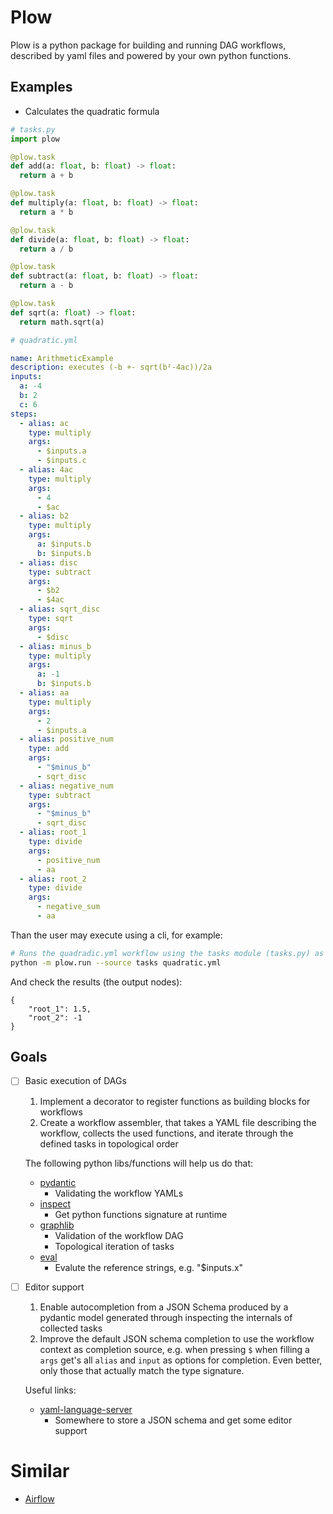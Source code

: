 # Plow

Plow is a python package for building and running DAG workflows,
described by yaml files and powered by your own python functions.

## Examples

- Calculates the quadratic formula

```python
# tasks.py
import plow

@plow.task
def add(a: float, b: float) -> float:
  return a + b

@plow.task
def multiply(a: float, b: float) -> float:
  return a * b

@plow.task
def divide(a: float, b: float) -> float:
  return a / b

@plow.task
def subtract(a: float, b: float) -> float:
  return a - b

@plow.task
def sqrt(a: float) -> float:
  return math.sqrt(a)
```

```yaml
# quadratic.yml

name: ArithmeticExample
description: executes (-b +- sqrt(b²-4ac))/2a
inputs:
  a: -4
  b: 2
  c: 6
steps:
  - alias: ac
    type: multiply
    args:
      - $inputs.a
      - $inputs.c
  - alias: 4ac
    type: multiply
    args:
      - 4
      - $ac
  - alias: b2
    type: multiply
    args:
      a: $inputs.b
      b: $inputs.b
  - alias: disc
    type: subtract
    args:
      - $b2
      - $4ac
  - alias: sqrt_disc
    type: sqrt
    args:
      - $disc
  - alias: minus_b
    type: multiply
    args:
      a: -1
      b: $inputs.b
  - alias: aa
    type: multiply
    args:
      - 2
      - $inputs.a
  - alias: positive_num
    type: add
    args:
      - "$minus_b"
      - sqrt_disc
  - alias: negative_num
    type: subtract
    args:
      - "$minus_b"
      - sqrt_disc
  - alias: root_1
    type: divide
    args:
      - positive_num
      - aa
  - alias: root_2
    type: divide
    args:
      - negative_sum
      - aa
```

Than the user may execute using a cli, for example:

```bash
# Runs the quadradic.yml workflow using the tasks module (tasks.py) as a source for tasks definitions
python -m plow.run --source tasks quadratic.yml
```

And check the results (the output nodes):

```
{
    "root_1": 1.5,
    "root_2": -1
}

```

## Goals

- [ ] Basic execution of DAGs

  1. Implement a decorator to register functions as building blocks for workflows
  2. Create a workflow assembler, that takes a YAML file describing the workflow,
     collects the used functions, and iterate through the defined tasks in topological
     order

  The following python libs/functions will help us do that:

  - [pydantic](https://pydantic-docs.helpmanual.io/)
    - Validating the workflow YAMLs
  - [inspect](https://docs.python.org/3/library/inspect.html)
    - Get python functions signature at runtime
  - [graphlib](https://docs.python.org/3/library/graphlib.html)
    - Validation of the workflow DAG
    - Topological iteration of tasks
  - [eval](https://docs.python.org/3/library/functions.html#eval)
    - Evalute the reference strings, e.g. "$inputs.x"

- [ ] Editor support

  1. Enable autocompletion from a JSON Schema produced by a pydantic
     model generated through inspecting the internals of collected tasks
  2. Improve the default JSON schema completion to use the workflow context as completion source,
     e.g. when pressing `$` when filling a `args` get's all `alias` and `input` as options for completion. Even better, only those that
     actually match the type signature.

  Useful links:

  - [yaml-language-server](https://github.com/redhat-developer/yaml-language-server)
    - Somewhere to store a JSON schema and get some editor support

# Similar

- [Airflow](https://github.com/apache/airflow)
